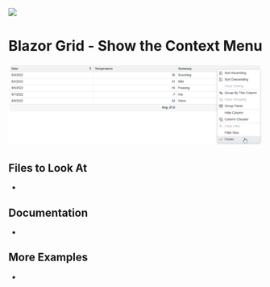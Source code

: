 <!-- default badges list -->
[![](https://img.shields.io/badge/📖_How_to_use_DevExpress_Examples-e9f6fc?style=flat-square)](https://docs.devexpress.com/GeneralInformation/403183)
<!-- default badges end -->

# Blazor Grid - Show the Context Menu

![Grid with Context Menu for a column](result.png)

## Files to Look At

- 

## Documentation

- 

## More Examples

- 
